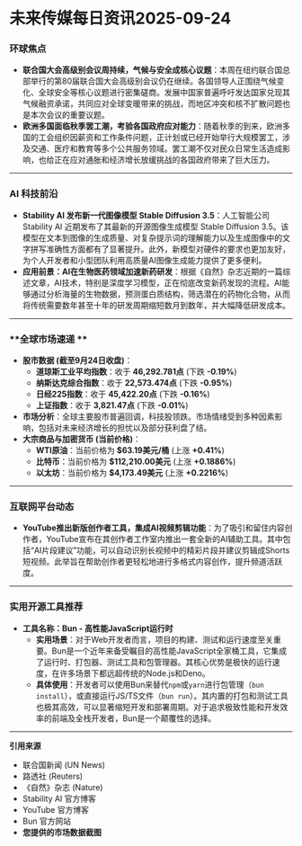 # 未来传媒每日资讯2025-09-24

### **环球焦点**

* **联合国大会高级别会议周持续，气候与安全成核心议题**：本周在纽约联合国总部举行的第80届联合国大会高级别会议仍在继续。各国领导人正围绕气候变化、全球安全等核心议题进行密集磋商。发展中国家普遍呼吁发达国家兑现其气候融资承诺，共同应对全球变暖带来的挑战，而地区冲突和核不扩散问题也是本次会议的重要议题。
* **欧洲多国面临秋季罢工潮，考验各国政府应对能力**：随着秋季的到来，欧洲多国的工会组织因薪资和工作条件问题，正计划或已经开始举行大规模罢工，涉及交通、医疗和教育等多个公共服务领域。罢工潮不仅对民众日常生活造成影响，也给正在应对通胀和经济增长放缓挑战的各国政府带来了巨大压力。

---

### **AI 科技前沿**

* **Stability AI 发布新一代图像模型 Stable Diffusion 3.5**：人工智能公司 Stability AI 近期发布了其最新的开源图像生成模型 Stable Diffusion 3.5。该模型在文本到图像的生成质量、对复杂提示词的理解能力以及生成图像中的文字拼写准确性方面都有了显著提升。此外，新模型对硬件的要求也更加友好，为个人开发者和小型团队利用高质量AI图像生成能力提供了更多便利。
* **应用前景：AI在生物医药领域加速新药研发**：根据《自然》杂志近期的一篇综述文章，AI技术，特别是深度学习模型，正在彻底改变新药发现的流程。AI能够通过分析海量的生物数据，预测蛋白质结构，筛选潜在的药物化合物，从而将传统需要数年甚至十年的研发周期缩短数月到数年，并大幅降低研发成本。

---

### **全球市场速递 **

* **股市数据 (截至9月24日收盘)**：
    * **道琼斯工业平均指数**：收于 **46,292.781点** (下跌 **-0.19%**)
    * **纳斯达克综合指数**：收于 **22,573.474点** (下跌 **-0.95%**)
    * **日经225指数**：收于 **45,422.20点** (下跌 **-0.16%**)
    * **上证指数**：收于 **3,821.47点** (下跌 **-0.01%**)
* **市场分析**：全球主要股市普遍回调，科技股领跌。市场情绪受到多种因素影响，包括对未来经济增长的担忧以及部分获利盘了结。
* **大宗商品与加密货币 (当前价格)**：
    * **WTI原油**：当前价格为 **$63.19美元/桶** (上涨 **+0.41%**)
    * **比特币**：当前价格为 **$112,210.00美元** (上涨 **+0.1886%**)
    * **以太坊**：当前价格为 **$4,173.49美元** (上涨 **+0.2216%**)

---

### **互联网平台动态**

* **YouTube推出新版创作者工具，集成AI视频剪辑功能**：为了吸引和留住内容创作者，YouTube宣布在其创作者工作室内推出一套全新的AI辅助工具。其中包括“AI片段建议”功能，可以自动识别长视频中的精彩片段并建议剪辑成Shorts短视频。此举旨在帮助创作者更轻松地进行多格式内容创作，提升频道活跃度。

---

### **实用开源工具推荐**

* **工具名称：Bun - 高性能JavaScript运行时**
    * **实用场景**：对于Web开发者而言，项目的构建、测试和运行速度至关重要。Bun是一个近年来备受瞩目的高性能JavaScript全家桶工具，它集成了运行时、打包器、测试工具和包管理器。其核心优势是极快的运行速度，在许多场景下都远超传统的Node.js和Deno。
    * **具体使用**：开发者可以使用Bun来替代`npm`或`yarn`进行包管理（`bun install`），或直接运行JS/TS文件（`bun run`）。其内置的打包和测试工具也极其高效，可以显著缩短开发和部署周期。对于追求极致性能和开发效率的前端及全栈开发者，Bun是一个颠覆性的选择。

---
**引用来源**

* 联合国新闻 (UN News)
* 路透社 (Reuters)
* 《自然》杂志 (Nature)
* Stability AI 官方博客
* YouTube 官方博客
* Bun 官方网站
* **您提供的市场数据截图**

